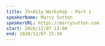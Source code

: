 ```yaml
---
title: JS+A11y Workshop - Part 1
speakerName: Marcy Sutton
speakerURL: https://marcysutton.com
start: 2020/12/07 13:00
end: 2020/12/07 15:30
---
```


